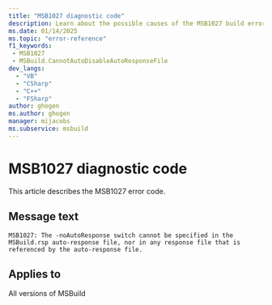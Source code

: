 ```yaml
---
title: "MSB1027 diagnostic code"
description: Learn about the possible causes of the MSB1027 build error, and get troubleshooting tips.
ms.date: 01/14/2025
ms.topic: "error-reference"
f1_keywords:
 - MSB1027
 - MSBuild.CannotAutoDisableAutoResponseFile
dev_langs:
  - "VB"
  - "CSharp"
  - "C++"
  - "FSharp"
author: ghogen
ms.author: ghogen
manager: mijacobs
ms.subservice: msbuild
---
```


# MSB1027 diagnostic code

<!-- :::ErrorDefinitionDescription::: -->
<!-- :::editable-content name="introDescription"::: -->
This article describes the MSB1027 error code.
<!-- :::editable-content-end::: -->

## Message text

`MSB1027: The -noAutoResponse switch cannot be specified in the MSBuild.rsp auto-response file, nor in any response file that is referenced by the auto-response file.`

<!-- :::editable-content name="postOutputDescription"::: -->
<!--
{StrBegin="MSBUILD : error MSB1027: "}LOCALIZATION: The prefix "MSBUILD : error MSBxxxx:", "-noAutoResponse" and "MSBuild.rsp" should not be localized.
-->
<!-- :::editable-content-end::: -->
<!-- :::ErrorDefinitionDescription-end::: -->

## Applies to

All versions of MSBuild
